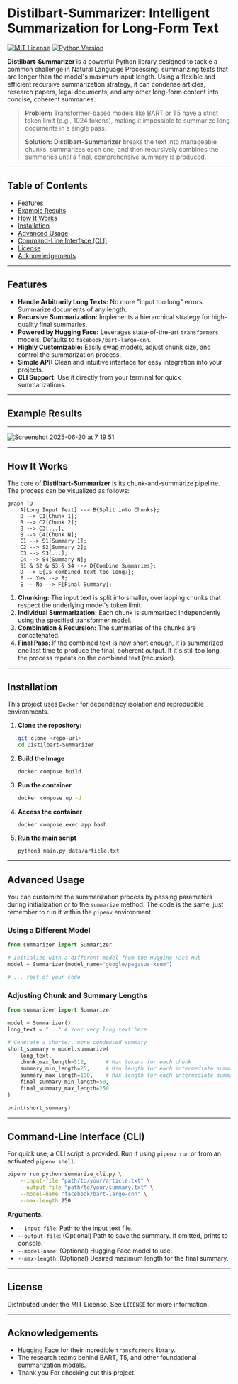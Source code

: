 # Distilbart-Summarizer: Intelligent Summarization for Long-Form Text

[![MIT License](https://img.shields.io/badge/License-MIT-green.svg)](https://choosealicense.com/licenses/mit/)
[![Python Version](https://img.shields.io/badge/python-3.8+-blue.svg)](https://www.python.org/downloads/)

<!-- Add other badges once you have them, e.g., PyPI, Build Status -->
<!-- [![PyPI version](https://badge.fury.io/py/Distilbart-Summarizer.svg)](https://badge.fury.io/py/Distilbart-Summarizer) -->
<!-- [![Build Status](https://travis-ci.org/your-username/Distilbart-Summarizer.svg?branch=main)](https://travis-ci.org/your-username/Distilbart-Summarizer) -->

**Distilbart-Summarizer** is a powerful Python library designed to tackle a common challenge in Natural Language Processing: summarizing texts that are longer than the model's maximum input length. Using a flexible and efficient recursive summarization strategy, it can condense articles, research papers, legal documents, and any other long-form content into concise, coherent summaries.

> **Problem:** Transformer-based models like BART or T5 have a strict token limit (e.g., 1024 tokens), making it impossible to summarize long documents in a single pass.
>
> **Solution:** **Distilbart-Summarizer** breaks the text into manageable chunks, summarizes each one, and then recursively combines the summaries until a final, comprehensive summary is produced.

---

## Table of Contents

- [Features](#-features)
- [Example Results](#-example-results)
- [How It Works](#-how-it-works)
- [Installation](#-installation)
- [Advanced Usage](#-advanced-usage)
- [Command-Line Interface (CLI)](#-command-line-interface-cli)
- [License](#-license)
- [Acknowledgements](#-acknowledgements)

---

## Features

- **Handle Arbitrarily Long Texts:** No more "input too long" errors. Summarize documents of any length.
- **Recursive Summarization:** Implements a hierarchical strategy for high-quality final summaries.
- **Powered by Hugging Face:** Leverages state-of-the-art `transformers` models. Defaults to `facebook/bart-large-cnn`.
- **Highly Customizable:** Easily swap models, adjust chunk size, and control the summarization process.
- **Simple API:** Clean and intuitive interface for easy integration into your projects.
- **CLI Support:** Use it directly from your terminal for quick summarizations.

---

## Example Results

---
![Screenshot 2025-06-20 at 7 19 51](https://github.com/user-attachments/assets/0bb7cc83-f5c4-4d5b-9949-1e918a752257)

---

## How It Works

The core of **Distilbart-Summarizer** is its chunk-and-summarize pipeline. The process can be visualized as follows:

```mermaid
graph TD
    A[Long Input Text] --> B{Split into Chunks};
    B --> C1[Chunk 1];
    B --> C2[Chunk 2];
    B --> C3[...];
    B --> C4[Chunk N];
    C1 --> S1[Summary 1];
    C2 --> S2[Summary 2];
    C3 --> S3[...];
    C4 --> S4[Summary N];
    S1 & S2 & S3 & S4 --> D{Combine Summaries};
    D --> E{Is combined text too long?};
    E -- Yes --> B;
    E -- No --> F[Final Summary];
```

1.  **Chunking:** The input text is split into smaller, overlapping chunks that respect the underlying model's token limit.
2.  **Individual Summarization:** Each chunk is summarized independently using the specified transformer model.
3.  **Combination & Recursion:** The summaries of the chunks are concatenated.
4.  **Final Pass:** If the combined text is now short enough, it is summarized one last time to produce the final, coherent output. If it's still too long, the process repeats on the combined text (recursion).

---

## Installation

This project uses `Docker` for dependency isolation and reproducible environments.

1.  **Clone the repository:**

    ```bash
    git clone <repo-url>
    cd Distilbart-Summarizer
    ```

2.  **Build the Image**

    ```bash
    docker compose build
    ```

3.  **Run the container**

    ```bash
    docker compose up -d
    ```

4.  **Access the container**

    ```bash
    docker compose exec app bash
    ```

5.  **Run the main script**

    ```bash
    python3 main.py data/article.txt
    ```

---

## Advanced Usage

You can customize the summarization process by passing parameters during initialization or to the `summarize` method. The code is the same, just remember to run it within the `pipenv` environment.

### Using a Different Model

```python
from summarizer import Summarizer

# Initialize with a different model from the Hugging Face Hub
model = Summarizer(model_name="google/pegasus-xsum")

# ... rest of your code
```

### Adjusting Chunk and Summary Lengths

```python
from summarizer import Summarizer

model = Summarizer()
long_text = "..." # Your very long text here

# Generate a shorter, more condensed summary
short_summary = model.summarize(
    long_text,
    chunk_max_length=512,      # Max tokens for each chunk
    summary_min_length=25,     # Min length for each intermediate summary
    summary_max_length=150,    # Max length for each intermediate summary
    final_summary_min_length=50,
    final_summary_max_length=250
)

print(short_summary)
```

---

## Command-Line Interface (CLI)

For quick use, a CLI script is provided. Run it using `pipenv run` or from an activated `pipenv shell`.

```bash
pipenv run python summarize_cli.py \
    --input-file "path/to/your/article.txt" \
    --output-file "path/to/your/summary.txt" \
    --model-name "facebook/bart-large-cnn" \
    --max-length 250
```

**Arguments:**

- `--input-file`: Path to the input text file.
- `--output-file`: (Optional) Path to save the summary. If omitted, prints to console.
- `--model-name`: (Optional) Hugging Face model to use.
- `--max-length`: (Optional) Desired maximum length for the final summary.

---

## License

Distributed under the MIT License. See `LICENSE` for more information.

---

## Acknowledgements

- [Hugging Face](https://huggingface.co/) for their incredible `transformers` library.
- The research teams behind BART, T5, and other foundational summarization models.
- Thank you For checking out this project.
